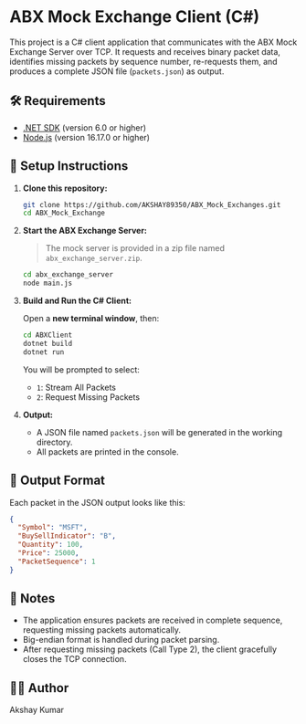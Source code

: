 # ABX Mock Exchange Client (C#)

This project is a C# client application that communicates with the ABX Mock Exchange Server over TCP. It requests and receives binary packet data, identifies missing packets by sequence number, re-requests them, and produces a complete JSON file (`packets.json`) as output.

## 🛠 Requirements

- [.NET SDK](https://dotnet.microsoft.com/en-us/download) (version 6.0 or higher)
- [Node.js](https://nodejs.org/) (version 16.17.0 or higher)

## 🚀 Setup Instructions

1. **Clone this repository:**

   ```bash
   git clone https://github.com/AKSHAY89350/ABX_Mock_Exchanges.git
   cd ABX_Mock_Exchange
   ```

2. **Start the ABX Exchange Server:**

   > The mock server is provided in a zip file named `abx_exchange_server.zip`.

   ```bash
   cd abx_exchange_server
   node main.js
   ```

3. **Build and Run the C# Client:**

   Open a **new terminal window**, then:

   ```bash
   cd ABXClient
   dotnet build
   dotnet run
   ```

   You will be prompted to select:

   - `1`: Stream All Packets
   - `2`: Request Missing Packets

4. **Output:**

   - A JSON file named `packets.json` will be generated in the working directory.
   - All packets are printed in the console.

## 📂 Output Format

Each packet in the JSON output looks like this:

```json
{
  "Symbol": "MSFT",
  "BuySellIndicator": "B",
  "Quantity": 100,
  "Price": 25000,
  "PacketSequence": 1
}
```

## 📌 Notes

- The application ensures packets are received in complete sequence, requesting missing packets automatically.
- Big-endian format is handled during packet parsing.
- After requesting missing packets (Call Type 2), the client gracefully closes the TCP connection.

## 🧑‍💻 Author

Akshay Kumar

